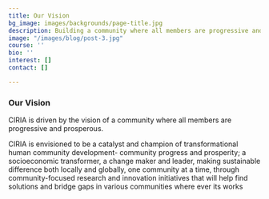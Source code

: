 ```yaml
---
title: Our Vision
bg_image: images/backgrounds/page-title.jpg
description: Building a community where all members are progressive and prosperous
image: "/images/blog/post-3.jpg"
course: ''
bio: ''
interest: []
contact: []

---
```

### Our Vision

CIRIA is driven by the vision of a community where all members are progressive and prosperous. 

CIRIA is envisioned to be a catalyst and champion of transformational human community development- community progress and prosperity; a socioeconomic transformer, a change maker and leader, making sustainable difference both locally and globally, one community at a time, through community-focused research and innovation initiatives that will help find solutions and bridge gaps in various communities where ever its works